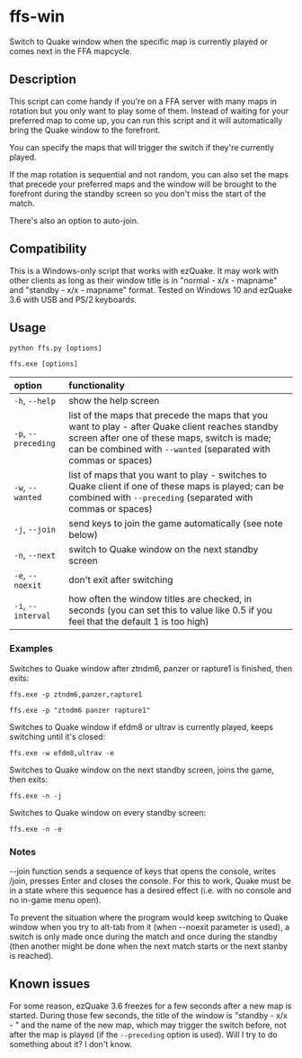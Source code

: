 # ffs-win
Switch to Quake window when the specific map is currently played or comes next in the FFA mapcycle.

## Description

This script can come handy if you're on a FFA server with many maps in rotation but you only want to play some of them. Instead of waiting for your preferred map to come up, you can run this script and it will automatically bring the Quake window to the forefront.

You can specify the maps that will trigger the switch if they're currently played.

If the map rotation is sequential and not random, you can also set the maps that precede your preferred maps and the window will be brought to the forefront during the standby screen so you don't miss the start of the match.

There's also an option to auto-join.

## Compatibility

This is a Windows-only script that works with ezQuake. It may work with other clients as long as their window title is in "normal - x/x - mapname" and "standby - x/x - mapname" format. Tested on Windows 10 and ezQuake 3.6 with USB and PS/2 keyboards.

## Usage

`python ffs.py [options]`

`ffs.exe [options]`

| option        | functionality |
| :--- | :--- |
| `-h`, `--help`      | show the help screen |
| `-p`,&nbsp;`--preceding`      | list of the maps that precede the maps that you want to play - after Quake client reaches standby screen after one of these maps, switch is made; can be combined with `--wanted` (separated with commas or spaces)      |
| `-w`, `--wanted`      | list of maps that you want to play - switches to Quake client if one of these maps is played; can be combined with `--preceding` (separated with commas or spaces)      |
| `-j`, `--join`      | send keys to join the game automatically (see note below)      |
| `-n`, `--next`      | switch to Quake window on the next standby screen      |
| `-e`, `--noexit`      | don't exit after switching      |
| `-i`, `--interval`      | how often the window titles are checked, in seconds (you can set this to value like 0.5 if you feel that the default 1 is too high)      |

### Examples

Switches to Quake window after ztndm6, panzer or rapture1 is finished, then exits:

`ffs.exe -p ztndm6,panzer,rapture1`

`ffs.exe -p "ztndm6 panzer rapture1"`

Switches to Quake window if efdm8 or ultrav is currently played, keeps switching
until it's closed:

`ffs.exe -w efdm8,ultrav -e`

Switches to Quake window on the next standby screen, joins the game, then exits:

`ffs.exe -n -j`

Switches to Quake window on every standby screen:

`ffs.exe -n -e`

### Notes
 
--join function sends a sequence of keys that opens the console, writes /join,
presses Enter and closes the console. For this to work, Quake must be in a state where
this sequence has a desired effect (i.e. with no console and no in-game menu open).

To prevent the situation where the program would keep switching to Quake window when you
try to alt-tab from it (when --noexit parameter is used), a switch is only made once
during the match and once during the standby (then another might be done when the next
match starts or the next stanby is reached).

## Known issues

For some reason, ezQuake 3.6 freezes for a few seconds after a new map is started. During those few seconds, the title of the window is "standby - x/x - " and the name of the new map, which may trigger the switch before, not after the map is played (if the `--preceding` option is used). Will I try to do something about it? I don't know.
